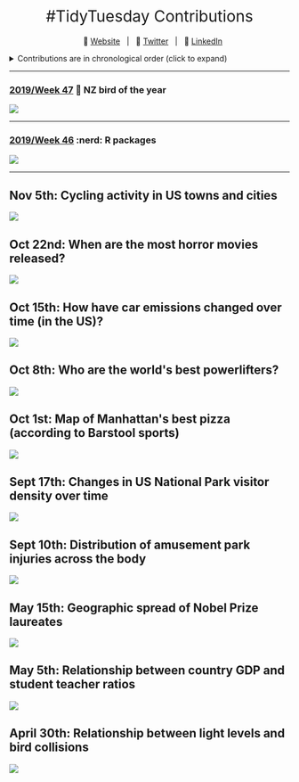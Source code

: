 <h1 style="font-weight:normal" align="center">
  &nbsp;#TidyTuesday Contributions&nbsp;
</h1>

<div align="center">

&nbsp;&nbsp;&nbsp;:link: [Website][Website]&nbsp;&nbsp;&nbsp;|&nbsp;&nbsp;&nbsp;:speech_balloon: [Twitter][Twitter]&nbsp;&nbsp;&nbsp;|&nbsp;&nbsp;&nbsp;:necktie: [LinkedIn][LinkedIn]

</div>

<!--
Quick Link
-->

[Twitter]:https://twitter.com/ldbailey255/
[LinkedIn]:https://www.linkedin.com/in/liam-bailey-446823118/
[Website]:https://liamdbailey.com/

<details>
<summary>Contributions are in chronological order (click to expand)</summary>

<!-- toc -->
* **2019**
  - 2019/Week 18 [:bird: Bird collisions](https://github.com/LiamDBailey/TidyTuesday/blob/master/plots/30_04_2019.png)
  - 2019/Week 19 [:man teacher: Student teacher ratios](https://github.com/LiamDBailey/TidyTuesday/blob/master/plots/07_05_19.gif)
  - 2019/Week 20 [:sports medal: Nobel prize winners](https://github.com/LiamDBailey/TidyTuesday/blob/master/plots/15_05_19.png)
  - 2019/Week 37 [:roller coaster: Amusement park injuries](https://github.com/LiamDBailey/TidyTuesday/blob/master/plots/10_09_19_detailed.png)
  - 2019/Week 38 [:camping: US National parks](https://github.com/LiamDBailey/TidyTuesday/blob/master/plots/17_09_19.png)
  - 2019/Week 40 [:pizza: New York pizza](https://github.com/LiamDBailey/TidyTuesday/blob/master/plots/01_10_19.png)
  - 2019/Week 41 [:person lifting weights: Powerlifting](https://github.com/LiamDBailey/TidyTuesday/blob/master/plots/08_10_19.png)
  - 2019/Week 42 [:car: Car emissions](https://github.com/LiamDBailey/TidyTuesday/blob/master/plots/15_10_19_plots/15_10_19.png)
  - 2019/Week 43 [:film frames: Horror movies](https://github.com/LiamDBailey/TidyTuesday/blob/master/plots/22_10_19.png)
  - 2019/Week 45 [:bicycle: Cycling in the US](https://github.com/LiamDBailey/TidyTuesday/blob/master/plots/5_11_2019.png)
  - 2019/Week 46 [:nerd: R packages](https://github.com/LiamDBailey/TidyTuesday/blob/master/plots/Week46_2019.png)
  - 2019/Week 47 [:penguin: NZ bird of the year](https://github.com/LiamDBailey/TidyTuesday/blob/master/plots/Week47_2019.png)
* **2020**
  - 2020/Week 16 [TO DO]()
  - 2020/Week 46 [TO DO]()
* **2021**
  - 2021/Week 9 [TO DO]()

<!-- tocstop -->


</details>

***

### [2019/Week 47](https://github.com/LiamDBailey/TidyTuesday/blob/master/plots/Week47_2019.png) :penguin: NZ bird of the year

![](https://github.com/LiamDBailey/TidyTuesday/blob/master/plots/Week47_2019.png)

***

### [2019/Week 46](https://github.com/LiamDBailey/TidyTuesday/blob/master/plots/Week46_2019.png) :nerd: R packages

![](https://github.com/LiamDBailey/TidyTuesday/blob/master/plots/Week46_2019.png)

***

## Nov 5th: Cycling activity in US towns and cities

![](https://github.com/LiamDBailey/TidyTuesday/blob/master/plots/5_11_2019.png)

## Oct 22nd: When are the most horror movies released?

![](https://github.com/LiamDBailey/TidyTuesday/blob/master/plots/22_10_19.png)

## Oct 15th: How have car emissions changed over time (in the US)?

![](https://github.com/LiamDBailey/TidyTuesday/blob/master/plots/15_10_19_plots/15_10_19.png)

## Oct 8th: Who are the world's best powerlifters?

![](https://github.com/LiamDBailey/TidyTuesday/blob/master/plots/08_10_19.png)

## Oct 1st: Map of Manhattan's best pizza (according to Barstool sports)

![](https://github.com/LiamDBailey/TidyTuesday/blob/master/plots/01_10_19.png)

## Sept 17th: Changes in US National Park visitor density over time

![](https://github.com/LiamDBailey/TidyTuesday/blob/master/plots/17_09_19.png)

## Sept 10th: Distribution of amusement park injuries across the body

![](https://github.com/LiamDBailey/TidyTuesday/blob/master/plots/10_09_19_detailed.png)

## May 15th: Geographic spread of Nobel Prize laureates

![](https://github.com/LiamDBailey/TidyTuesday/blob/master/plots/15_05_19.png)

## May 5th: Relationship between country GDP and student teacher ratios

![](https://github.com/LiamDBailey/TidyTuesday/blob/master/plots/07_05_19.gif)

## April 30th: Relationship between light levels and bird collisions

![](https://github.com/LiamDBailey/TidyTuesday/blob/master/plots/30_04_2019.png)
